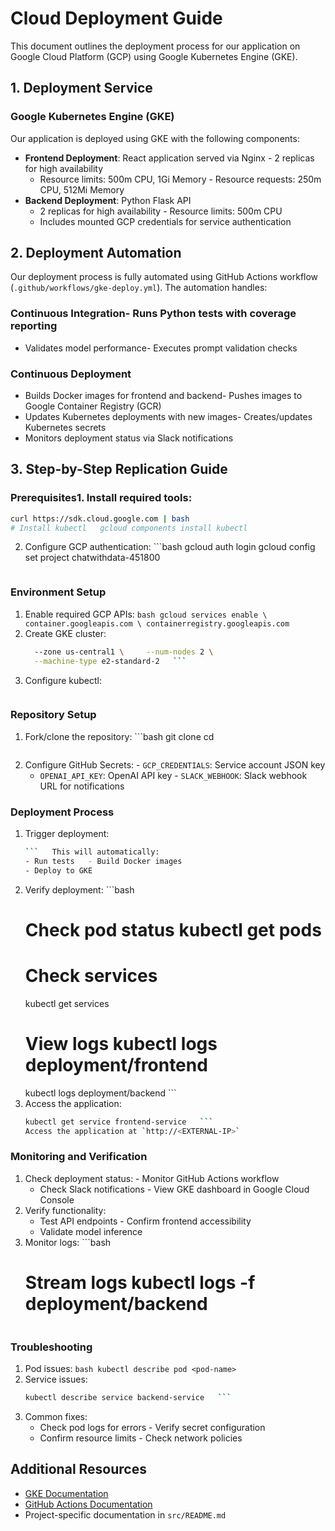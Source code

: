 # Cloud Deployment Guide
This document outlines the deployment process for our application on Google Cloud Platform (GCP) using Google Kubernetes Engine (GKE).
## 1. Deployment Service
### Google Kubernetes Engine (GKE)
Our application is deployed using GKE with the following components:
- **Frontend Deployment**: React application served via Nginx  - 2 replicas for high availability
  - Resource limits: 500m CPU, 1Gi Memory  - Resource requests: 250m CPU, 512Mi Memory
- **Backend Deployment**: Python Flask API
  - 2 replicas for high availability  - Resource limits: 500m CPU
  - Includes mounted GCP credentials for service authentication
## 2. Deployment Automation
Our deployment process is fully automated using GitHub Actions workflow (`.github/workflows/gke-deploy.yml`). The automation handles:
### Continuous Integration- Runs Python tests with coverage reporting
- Validates model performance- Executes prompt validation checks
### Continuous Deployment
- Builds Docker images for frontend and backend- Pushes images to Google Container Registry (GCR)
- Updates Kubernetes deployments with new images- Creates/updates Kubernetes secrets
- Monitors deployment status via Slack notifications
## 3. Step-by-Step Replication Guide
### Prerequisites1. Install required tools:
   ```bash   # Install Google Cloud SDK
   curl https://sdk.cloud.google.com | bash   
   # Install kubectl   gcloud components install kubectl
   ```
2. Configure GCP authentication:   ```bash
   gcloud auth login   gcloud config set project chatwithdata-451800
   ```
### Environment Setup
1. Enable required GCP APIs:   ```bash
   gcloud services enable \     container.googleapis.com \
     containerregistry.googleapis.com   ```
2. Create GKE cluster:
   ```bash   gcloud container clusters create chat-cluster \
     --zone us-central1 \     --num-nodes 2 \
     --machine-type e2-standard-2   ```
3. Configure kubectl:
   ```bash   gcloud container clusters get-credentials chat-cluster --zone us-central1
   ```
### Repository Setup
1. Fork/clone the repository:   ```bash
   git clone <repository-url>   cd <repository-name>
   ```
2. Configure GitHub Secrets:   - `GCP_CREDENTIALS`: Service account JSON key
   - `OPENAI_API_KEY`: OpenAI API key   - `SLACK_WEBHOOK`: Slack webhook URL for notifications
### Deployment Process
1. Trigger deployment:
   ```bash   git push origin deployment-div
   ```   This will automatically:
   - Run tests   - Build Docker images
   - Deploy to GKE
2. Verify deployment:   ```bash
   # Check pod status   kubectl get pods
      # Check services
   kubectl get services   
   # View logs   kubectl logs deployment/frontend
   kubectl logs deployment/backend   ```
3. Access the application:
   ```bash   # Get the external IP
   kubectl get service frontend-service   ```
   Access the application at `http://<EXTERNAL-IP>`
### Monitoring and Verification
1. Check deployment status:   - Monitor GitHub Actions workflow
   - Check Slack notifications   - View GKE dashboard in Google Cloud Console
2. Verify functionality:
   - Test API endpoints   - Confirm frontend accessibility
   - Validate model inference
3. Monitor logs:   ```bash
   # Stream logs   kubectl logs -f deployment/backend
   ```
### Troubleshooting
1. Pod issues:   ```bash
   kubectl describe pod <pod-name>   ```
2. Service issues:
   ```bash   kubectl describe service frontend-service
   kubectl describe service backend-service   ```
3. Common fixes:
   - Check pod logs for errors   - Verify secret configuration
   - Confirm resource limits   - Check network policies
## Additional Resources
- [GKE Documentation](https://cloud.google.com/kubernetes-engine/docs)
- [GitHub Actions Documentation](https://docs.github.com/en/actions)
- Project-specific documentation in `src/README.md`

















































































